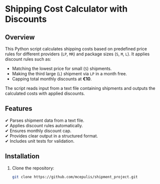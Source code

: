 # Shipping Cost Calculator with Discounts

## Overview
This Python script calculates shipping costs based on predefined price rules for different providers (`LP`, `MR`) and package sizes (`S`, `M`, `L`). It applies discount rules such as:  
- Matching the lowest price for small (`S`) shipments.  
- Making the third large (`L`) shipment via `LP` in a month free.  
- Capping total monthly discounts at **€10**.  

The script reads input from a text file containing shipments and outputs the calculated costs with applied discounts.

## Features
✔ Parses shipment data from a text file.  
✔ Applies discount rules automatically.  
✔ Ensures monthly discount cap.  
✔ Provides clear output in a structured format.  
✔ Includes unit tests for validation.  

## Installation
1. Clone the repository:  
   ```sh
   git clone https://github.com/mcepulis/shipment_project.git
